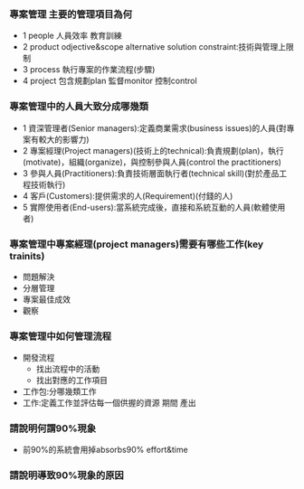 ### 專案管理 主要的管理項目為何
- 1 people 人員效率 教育訓練
- 2 product odjective&scope alternative solution constraint:技術與管理上限制
- 3 process 執行專案的作業流程(步驟)
- 4 project 包含規劃plan 監督monitor 控制control

### 專案管理中的人員大致分成哪幾類
- 1 資深管理者(Senior managers):定義商業需求(business issues)的人員(對專案有較大的影響力)
- 2 專案經理(Project managers)(技術上的technical):負責規劃(plan)，執行(motivate)，組織(organize)，與控制參與人員(control the practitioners)
- 3 參與人員(Practitioners):負責技術層面執行者(technical skill)(對於產品工程技術執行)
- 4 客戶(Customers):提供需求的人(Requirement)(付錢的人)
- 5 實際使用者(End-users):當系統完成後，直接和系統互動的人員(軟體使用者)

### 專案管理中專案經理(project managers)需要有哪些工作(key trainits)
- 問題解決
- 分層管理
- 專案最佳成效
- 觀察

### 專案管理中如何管理流程
- 開發流程
  - 找出流程中的活動
  - 找出對應的工作項目
- 工作包:分哪幾類工作
- 工作:定義工作並評估每一個供握的資源 期間 產出

### 請說明何謂90%現象
- 前90%的系統會用掉absorbs90% effort&time

### 請說明導致90%現象的原因
